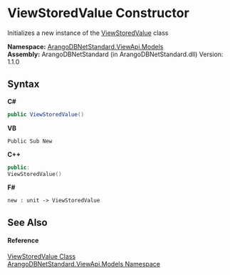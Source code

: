 # ViewStoredValue Constructor 
 

Initializes a new instance of the <a href="f331978f-5932-4c8c-c717-c974cb8e5145">ViewStoredValue</a> class

**Namespace:**&nbsp;<a href="23bbeb16-c099-4f2c-4dad-2e67e1a19df4">ArangoDBNetStandard.ViewApi.Models</a><br />**Assembly:**&nbsp;ArangoDBNetStandard (in ArangoDBNetStandard.dll) Version: 1.1.0

## Syntax

**C#**<br />
``` C#
public ViewStoredValue()
```

**VB**<br />
``` VB
Public Sub New
```

**C++**<br />
``` C++
public:
ViewStoredValue()
```

**F#**<br />
``` F#
new : unit -> ViewStoredValue
```


## See Also


#### Reference
<a href="f331978f-5932-4c8c-c717-c974cb8e5145">ViewStoredValue Class</a><br /><a href="23bbeb16-c099-4f2c-4dad-2e67e1a19df4">ArangoDBNetStandard.ViewApi.Models Namespace</a><br />